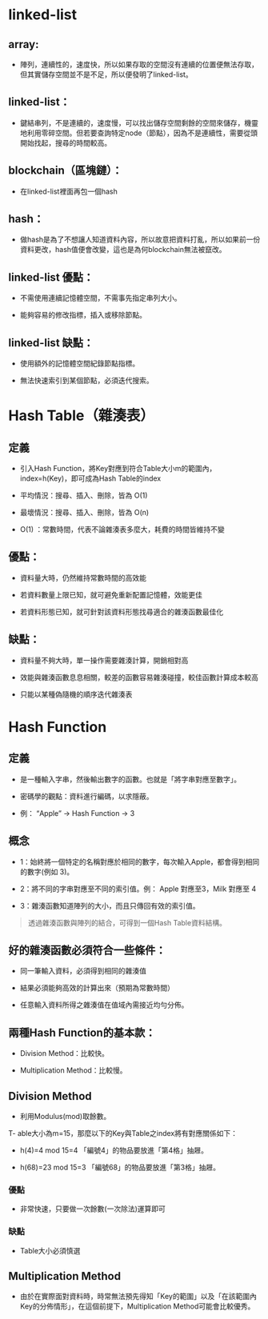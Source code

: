 #   linked-list

 ## array: 
 
 - 陣列，連續性的，速度快，所以如果存取的空間沒有連續的位置便無法存取，但其實儲存空間並不是不足，所以便發明了linked-list。
 
 ## linked-list：
 
 - 鍵結串列，不是連續的，速度慢，可以找出儲存空間剩餘的空間來儲存，機靈地利用零碎空間。但若要查詢特定node（節點），因為不是連續性，需要從頭開始找起，搜尋的時間較高。
 
 ## blockchain（區塊鏈）：
 
 - 在linked-list裡面再包一個hash
 
 ## hash：
 
 - 做hash是為了不想讓人知道資料內容，所以故意把資料打亂，所以如果前一份資料更改，hash值便會改變，這也是為何blockchain無法被竄改。

 ## linked-list 優點：
 
  - 不需使用連續記憶體空間，不需事先指定串列大小。

  - 能夠容易的修改指標，插入或移除節點。

 ## linked-list 缺點：

  - 使用額外的記憶體空間紀錄節點指標。

  - 無法快速索引到某個節點，必須迭代搜索。

#     Hash Table（雜湊表）
## 定義

- 引入Hash Function，將Key對應到符合Table大小m的範圍內，index=h(Key)，即可成為Hash Table的index

- 平均情況：搜尋、插入、刪除，皆為 O(1)

- 最壞情況：搜尋、插入、刪除，皆為 O(n)

- O(1) ：常數時間，代表不論雜湊表多麼大，耗費的時間皆維持不變

## 優點：

- 資料量大時，仍然維持常數時間的高效能

- 若資料數量上限已知，就可避免重新配置記憶體，效能更佳

- 若資料形態已知，就可針對該資料形態找尋適合的雜湊函數最佳化

## 缺點：

- 資料量不夠大時，單一操作需要雜湊計算，開銷相對高

- 效能與雜湊函數息息相關，較差的函數容易雜湊碰撞，較佳函數計算成本較高

- 只能以某種偽隨機的順序迭代雜湊表

#   Hash Function  
## 定義

- 是一種輸入字串，然後輸出數字的函數。也就是「將字串對應至數字」。

- 密碼學的觀點：資料進行編碼，以求隱蔽。

- 例： “Apple” → Hash Function → 3

## 概念

- 1：始終將一個特定的名稱對應於相同的數字，每次輸入Apple，都會得到相同的數字(例如 3)。

- 2：將不同的字串對應至不同的索引值。例： Apple 對應至3，Milk 對應至 4

- 3：雜湊函數知道陣列的大小，而且只傳回有效的索引值。

> 透過雜湊函數與陣列的結合，可得到一個Hash Table資料結構。

## 好的雜湊函數必須符合一些條件：

  - 同一筆輸入資料，必須得到相同的雜湊值

  - 結果必須能夠高效的計算出來（預期為常數時間）

  - 任意輸入資料所得之雜湊值在值域內需接近均勻分佈。

## 兩種Hash Function的基本款：
 
   - Division Method：比較快。
   
   - Multiplication Method：比較慢。
   
## Division Method  

 - 利用Modulus(mod)取餘數。

T- able大小為m=15，那麼以下的Key與Table之index將有對應關係如下：

  - h(4)=4 mod 15=4 「編號4」的物品要放進「第4格」抽屜。
  
  - h(68)=23 mod 15=3 「編號68」的物品要放進「第3格」抽屜。
  
### 優點

 - 非常快速，只要做一次餘數(一次除法)運算即可

### 缺點

- Table大小必須慎選

## Multiplication Method

- 由於在實際面對資料時，時常無法預先得知「Key的範圍」以及「在該範圍內Key的分佈情形」，在這個前提下，Multiplication Method可能會比較優秀。
